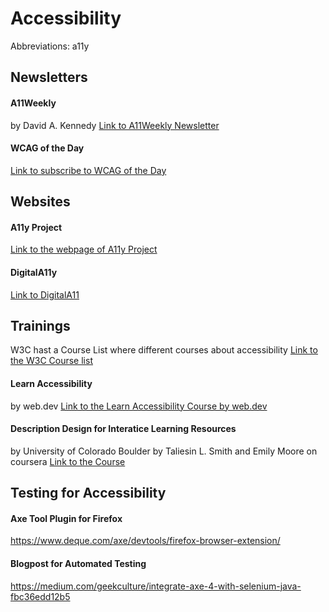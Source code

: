 # Accessibility
Abbreviations: a11y


## Newsletters
#### A11Weekly
by David A. Kennedy
[Link to A11Weekly Newsletter](https://a11yweekly.com/)

#### WCAG of the Day
[Link to subscribe to WCAG of the Day](https://dwcag.org/)

## Websites
#### A11y Project
[Link to the webpage of A11y Project](https://www.a11yproject.com/)

#### DigitalA11y
[Link to DigitalA11](https://www.digitala11y.com/)

## Trainings
W3C hast a Course List where different courses about accessibility 
[Link to the W3C Course list](https://www.w3.org/WAI/courses/list/)

#### Learn Accessibility
by web.dev
[Link to the Learn Accessibility Course by web.dev](https://web.dev/learn/accessibility/)

#### Description Design for Interatice Learning Resources
by University of Colorado Boulder by Taliesin L. Smith and Emily Moore on coursera 
[Link to the Course](https://www.coursera.org/learn/description-design-for-interactive-learning-resources)

## Testing for Accessibility
#### Axe Tool Plugin for Firefox
https://www.deque.com/axe/devtools/firefox-browser-extension/
#### Blogpost for Automated Testing
https://medium.com/geekculture/integrate-axe-4-with-selenium-java-fbc36edd12b5
